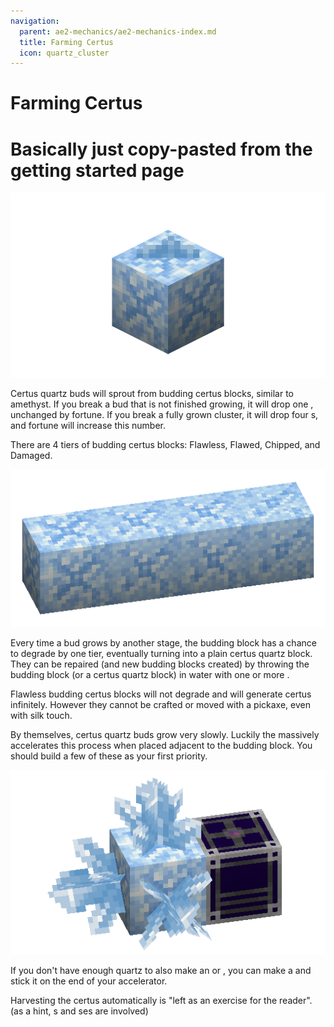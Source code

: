 ```yaml
---
navigation:
  parent: ae2-mechanics/ae2-mechanics-index.md
  title: Farming Certus
  icon: quartz_cluster
---
```

# Farming Certus
# Basically just copy-pasted from the getting started page

![A Flawless Budding Certus with a small certus bud on top](../assets/assemblies/budding_certus_1.png)

Certus quartz buds will sprout from budding certus blocks, similar to amethyst. If you break a bud that is not finished 
growing, it will drop one <ItemLink id="certus_quartz_dust" />, unchanged by fortune. If you break a fully grown cluster, it will drop four
<ItemLink id="certus_quartz_crystal" />s, and fortune will increase this number.

There are 4 tiers of budding certus blocks: Flawless, Flawed, Chipped, and Damaged.

![The budding certus blocks](../assets/assemblies/budding_blocks.png)

Every time a bud grows by another stage, the budding block has a chance to degrade by one tier, eventually turning into 
a plain certus quartz block. They can be repaired (and new budding blocks created) by throwing the budding block (or a 
certus quartz block) in water with one or more <ItemLink id="charged_certus_quartz_crystal" />. 

<RecipeFor id="damaged_budding_quartz" />

Flawless budding certus blocks will not degrade and will generate certus infinitely. However they cannot be crafted or moved
with a pickaxe, even with silk touch.

By themselves, certus quartz buds grow very slowly. Luckily the <ItemLink id="quartz_growth_accelerator" /> massively 
accelerates this process when placed adjacent to the budding block. You should build a few of these as your first priority.

![A Flawless Budding Certus with a growth accelerator](../assets/assemblies/budding_certus_2.png)

If you don't have enough quartz to also make an <ItemLink id="energy_acceptor" /> or <ItemLink id="vibration_chamber" />, 
you can make a <ItemLink id="crank" /> and stick it on the end of your accelerator.

Harvesting the certus automatically is "left as an exercise for the reader". (as a hint, <ItemLink id="annihilation_plane" />s and <ItemLink id="storage_bus" />ses are involved)